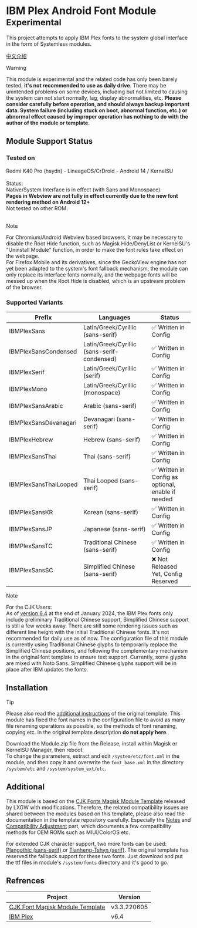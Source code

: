 # IBM Plex Android Font Module <sup>Experimental</sup>
This project attempts to apply IBM Plex fonts to the system global interface in the form of Systemless modules.

[中文介绍](README.md)

> [!WARNING]
> This module is experimental and the related code has only been barely tested, **it's not recommended to use as daily drive**. There may be unintended problems on some devices, including but not limited to causing the system can not start normally, lag, display abnormalities, etc. **Please consider carefully before operation, and should always backup important data. System failure (including stuck on boot, abnormal function, etc.) or abnormal effect caused by improper operation has nothing to do with the author of the module or template.**

## Module Support Status
### Tested on
Redmi K40 Pro (haydn) - LineageOS/CrDroid - Android 14 / KernelSU<br><br>
Status: <br>Native/System Interface is in effect (with Sans and Monospace). <br>**Pages in Webview are not fully in effect currently due to the new font rendering method on Android 12+**<br>
Not tested on other ROM.<br><br>
> [!NOTE]
>For Chromium/Android Webview based browsers, it may be necessary to disable the Root Hide function, such as Magisk Hide/DenyList or KernelSU's "Uninstall Module" function, in order to make the font rules take effect on the webpage.<br>For Firefox Mobile and its derivatives, since the GeckoView engine has not yet been adapted to the system's font fallback mechanism, the module can only replace its interface fonts normally, and the webpage fonts will be messed up when the Root Hide is disabled, which is an upstream problem of the browser.

### Supported Variants
 | Prefix | Languages | Status  |
 | ------- | ---- | -------------------------------- |
 |IBMPlexSans|Latin/Greek/Cyrillic (sans-serif)| ✅ Written in Config |
 |IBMPlexSansCondensed|Latin/Greek/Cyrillic (sans-serif-condensed)| ✅ Written in Config|
 |IBMPlexSerif|Latin/Greek/Cyrillic (serif)|✅ Written in Config|
 |IBMPlexMono|Latin/Greek/Cyrillic (monospace)|✅ Written in Config|
 |IBMPlexSansArabic|Arabic (sans-serif)|✅ Written in Config|
 |IBMPlexSansDevanagari|Devanagari (sans-serif)|✅ Written in Config|
 |IBMPlexHebrew|Hebrew (sans-serif)|✅ Written in Config|
 |IBMPlexSansThai|Thai (sans-serif)|✅ Written in Config|
 |IBMPlexSansThaiLooped|Thai Looped (sans-serif)|✅ Written in Config as optional,<br> enable if needed|
 |IBMPlexSansKR|Korean (sans-serif)|✅ Written in Config|
 |IBMPlexSansJP|Japanese (sans-serif)|✅ Written in Config|
 |IBMPlexSansTC|Traditional Chinese (sans-serif)|✅ Written in Config|
 |IBMPlexSansSC|Simplified Chinese (sans-serif)|❌ Not Released Yet, Config Reserved|

> [!NOTE]
> For the CJK Users:<br>
> As of [version 6.4](https://github.com/ibm/plex/releases/latest) at the end of January 2024, the IBM Plex fonts only include preliminary Traditional Chinese support, Simplified Chinese support is still a few weeks away. There are still some rendering issues such as different line height with the initial Traditional Chinese fonts. It's not recommended for daily use as of now.
> The configuration file of this module is currently using Traditional Chinese glyphs to temporarily replace the Simplified Chinese positions, and following the complementary mechanism in the original font template to ensure text support. Currently, some glyphs are mixed with Noto Sans. Simplified Chinese glyphs support will be in place after IBM updates the fonts.

## Installation
> [!TIP]
> Please also read the [additional instructions](#Additional) of the original template. This module has fixed the font names in the configuration file to avoid as many file renaming operations as possible, so the methods of font renaming, copying etc. in the original template description **do not apply here**.

Download the Module.zip file from the Release, install within Magisk or KernelSU Manager, then reboot.<br>
To change the parameters, extract and edit `/system/etc/font.xml` in the module, and then copy it and overwrite the `font_base.xml` in the directory `/system/etc` and `/system/system_ext/etc`.

## Additional

This module is based on the [CJK Fonts Magisk Module Template](https://github.com/lxgw/advanced-cjk-font-magisk-module-template) released by LXGW with modifications. Therefore, the related compatibility issues are shared between the modules based on this template, please also read the documentation in the template repository carefully. Especially the [Notes](https://github.com/lxgw/advanced-cjk-font-magisk-module-template#%E6%B3%A8%E6%84%8F%E4%BA%8B%E9%A1%B9) and [Compatibility Adjustment](https://github.com/lxgw/advanced-cjk-font-magisk-module-template#%E5%85%BC%E5%AE%B9%E6%80%A7%E8%B0%83%E6%95%B4-%E4%BB%85%E4%BE%9B%E5%8F%82%E8%80%83) part, which documents a few compatibility methods for OEM ROMs such as MIUI/ColorOS etc.

For extended CJK character support, two more fonts can be used: [Plangothic (sans-serif)](https://github.com/Cccc-owo/Another-Plangothic-magisk-module) or [Tianheng-Tshyn (serif)](http://cheonhyeong.com/English/download.html). The original template has reserved the fallback support for these two fonts. Just download and put the ttf files in module's `/system/fonts` directory and it's good to go.

## Refrences

|Project|Version|
|-|-|
|[CJK Font Magisk Module Template](https://github.com/lxgw/advanced-cjk-font-magisk-module-template)|v3.3.220605|
|[IBM Plex](https://github.com/ibm/plex)|v6.4|
